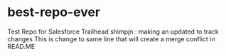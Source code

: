# best-repo-ever
Test Repo for Salesforce Trailhead
shimpjn : making an updated to track changes
This is change to same line that will create a merge conflict in READ.ME


